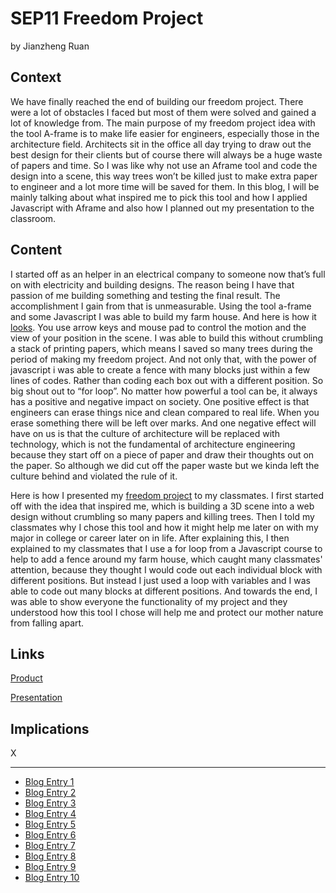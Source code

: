# SEP11 Freedom Project
by Jianzheng Ruan

## Context
We have finally reached the end of building our freedom project. There were a lot of obstacles I faced but most of them were solved and gained a lot of knowledge from. The main purpose of my freedom project idea with the tool A-frame  is to make life easier for engineers, especially those in the architecture field.  Architects sit in the office all day trying to draw out the best design for their clients but of course there will always be a huge waste of papers and time. So I was like why not use an Aframe tool and code the design into a scene, this way trees won’t be killed just to make extra paper to engineer and a lot more time will be saved for them. In this blog, I will be mainly talking about what inspired me to pick this tool and how I applied Javascript with Aframe and also how I planned out my presentation to the classroom. 

## Content
I started off as an helper in an electrical company to someone now that’s full on with electricity and building designs. The reason being I have that passion of me building something and testing the final result. The accomplishment I gain from that is unmeasurable. Using the tool a-frame and some Javascript  I was able to build my farm house. And here is how it [looks](https://jianzhengr3591.github.io/A-frame-house/). You use arrow keys and mouse pad to control the motion and the view of your position in the scene. I was able to build this without crumbling a stack of printing papers, which means I saved so many trees during the period of making my freedom project. And not only that, with the power of javascript i was able to create a fence with many blocks just within a few lines of codes. Rather than coding each box out with a different position. So big shout out to “for loop”. No matter how powerful a tool can be, it always has a positive and negative impact on society. One positive effect is that engineers can erase things nice and clean compared to real life. When you erase something there will be left over marks. And one negative effect will have on us is that the culture of architecture will be replaced with technology, which is not the fundamental of architecture engineering because they start off on a piece of paper and draw their thoughts out on the paper. So although we did cut off the paper waste but we kinda left the culture behind and violated the rule of it. 

Here is how I presented my [freedom project](https://docs.google.com/presentation/d/1uyxNZlS4XUmJh5g39wCV6zXVXbOND9EQPndQgXhXFPE/edit#slide=id.gc6f90357f_0_0) to my classmates. I first started off with the idea that inspired me, which is building a 3D scene into a web design without crumbling so many papers and killing trees. Then I told my classmates why I chose this tool and how it might help me later on with my major in college or career later on in life. After explaining this, I then explained to my classmates that I use a for loop from a Javascript course to help to add a fence around my farm house, which caught many classmates' attention, because they thought I would code out each individual block with different positions. But instead I just used a loop with variables and I was able to code out many blocks at different positions. And towards the end, I was able to show everyone the functionality of my project and they understood how this tool I chose will help me and protect our mother nature from falling apart.


## Links

[Product](https://jianzhengr3591.github.io/A-frame-house/)

[Presentation](https://docs.google.com/presentation/d/1uyxNZlS4XUmJh5g39wCV6zXVXbOND9EQPndQgXhXFPE/edit#slide=id.gc6f90357f_0_0)

## Implications
X

---

* [Blog Entry 1](entries/entry01.md)
* [Blog Entry 2](entries/entry02.md)
* [Blog Entry 3](entries/entry03.md)
* [Blog Entry 4](entries/entry04.md)
* [Blog Entry 5](entries/entry05.md)
* [Blog Entry 6](entries/entry06.md)
* [Blog Entry 7](entries/entry07.md)
* [Blog Entry 8](entries/entry08.md)
* [Blog Entry 9](entries/entry09.md)
* [Blog Entry 10](entries/entry10.md)

